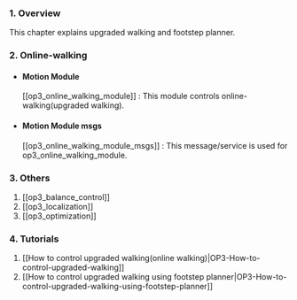 ### 1. Overview   
This chapter explains upgraded walking and footstep planner.

### 2. Online-walking
 - #### Motion Module
   [[op3_online_walking_module]] : This module controls online-walking(upgraded walking).  
 - #### Motion Module msgs  
   [[op3_online_walking_module_msgs]] : This message/service is used for op3_online_walking_module.  
  
### 3. Others  
  1. [[op3_balance_control]]
  2. [[op3_localization]]  
  3. [[op3_optimization]]  
  
### 4. Tutorials  
  1. [[How to control upgraded walking(online walking)|OP3-How-to-control-upgraded-walking]]   
  2. [[How to control upgraded walking using footstep planner|OP3-How-to-control-upgraded-walking-using-footstep-planner]]

